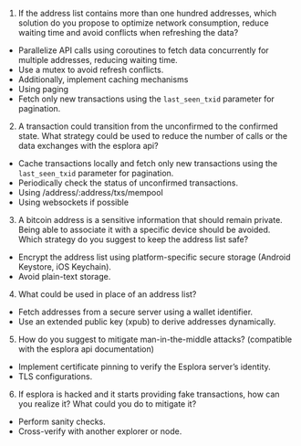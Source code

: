 1. If the address list contains more than one hundred addresses, which solution do you
   propose to optimize network consumption, reduce waiting time and avoid conflicts
   when refreshing the data?
- Parallelize API calls using coroutines to fetch data concurrently for multiple addresses, reducing waiting time.
- Use a mutex to avoid refresh conflicts.
- Additionally, implement caching mechanisms
- Using paging
- Fetch only new transactions using the `last_seen_txid` parameter for pagination.

2. A transaction could transition from the unconfirmed to the confirmed state. What strategy
   could be used to reduce the number of calls or the data exchanges with the esplora api?
- Cache transactions locally and fetch only new transactions using the `last_seen_txid` parameter for pagination.
- Periodically check the status of unconfirmed transactions.
- Using /address/:address/txs/mempool
- Using websockets if possible

3. A bitcoin address is a sensitive information that should remain private. Being able to
   associate it with a specific device should be avoided. Which strategy do you suggest to keep
   the address list safe?
- Encrypt the address list using platform-specific secure storage (Android Keystore, iOS Keychain).
- Avoid plain-text storage.

4. What could be used in place of an address list?
- Fetch addresses from a secure server using a wallet identifier.
- Use an extended public key (xpub) to derive addresses dynamically.

5. How do you suggest to mitigate man-in-the-middle attacks? (compatible with the esplora
   api documentation)
- Implement certificate pinning to verify the Esplora server’s identity.
- TLS configurations.

6. If esplora is hacked and it starts providing fake transactions, how can you realize it? What
   could you do to mitigate it?
- Perform sanity checks.
- Cross-verify with another explorer or node.
